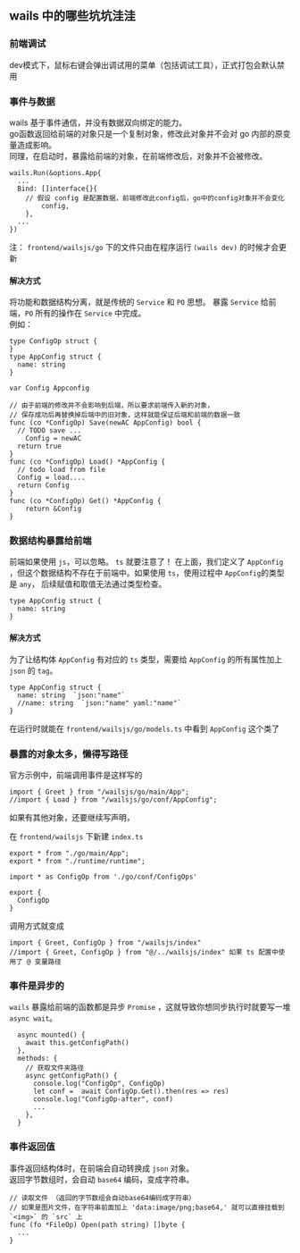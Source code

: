 ## wails 中的哪些坑坑洼洼

### 前端调试
dev模式下，鼠标右键会弹出调试用的菜单（包括调试工具），正式打包会默认禁用

### 事件与数据
wails 基于事件通信，并没有数据双向绑定的能力。  
go函数返回给前端的对象只是一个复制对象，修改此对象并不会对 go 内部的原变量造成影响。  
同理，在启动时，暴露给前端的对象，在前端修改后，对象并不会被修改。
```
wails.Run(&options.App{
  ...
  Bind: []interface{}{
    // 假设 config 是配置数据，前端修改此config后，go中的config对象并不会变化
		config,
	},
  ...
})
```
注： `frontend/wailsjs/go` 下的文件只由在程序运行 `(wails dev)` 的时候才会更新

#### 解决方式
将功能和数据结构分离，就是传统的 `Service` 和 `PO` 思想。
暴露 `Service` 给前端，`PO` 所有的操作在 `Service` 中完成。  
例如：
```
type ConfigOp struct {
}
type AppConfig struct {
  name: string
}

var Config Appconfig

// 由于前端的修改并不会影响到后端，所以要求前端传入新的对象，
// 保存成功后再替换掉后端中的旧对象，这样就能保证后端和前端的数据一致
func (co *ConfigOp) Save(newAC AppConfig) bool {
  // TODO save ...
	Config = newAC
  return true
}
func (co *ConfigOp) Load() *AppConfig {
  // todo load from file
  Config = load....
  return Config
}
func (co *ConfigOp) Get() *AppConfig {
	return &Config
}

```
### 数据结构暴露给前端
前端如果使用 `js`，可以忽略。 `ts` 就要注意了！
在上面，我们定义了 `AppConfig` ，但这个数据结构不存在于前端中。如果使用 `ts`，使用过程中 `AppConfig`的类型是 `any`， 后续赋值和取值无法通过类型检查。
```
type AppConfig struct {
  name: string
}
```
#### 解决方式
为了让结构体 `AppConfig` 有对应的 `ts` 类型，需要给 `AppConfig` 的所有属性加上 `json` 的 `tag`。
```
type AppConfig struct {
  name: string  `json:"name"`
  //name: string  `json:"name" yaml:"name"`
}
```
在运行时就能在 `frontend/wailsjs/go/models.ts` 中看到 `AppConfig` 这个类了

### 暴露的对象太多，懒得写路径
官方示例中，前端调用事件是这样写的
```
import { Greet } from "/wailsjs/go/main/App";
//import { Load } from "/wailsjs/go/conf/AppConfig";
```
如果有其他对象，还要继续写声明，

在 `frontend/wailsjs` 下新建 `index.ts`
```
export * from "./go/main/App";
export * from "./runtime/runtime";

import * as ConfigOp from './go/conf/ConfigOps'

export {
  ConfigOp
}
```
调用方式就变成
```
import { Greet, ConfigOp } from "/wailsjs/index"
//import { Greet, ConfigOp } from "@/../wailsjs/index" 如果 ts 配置中使用了 @ 变量路径
```

### 事件是异步的
`wails` 暴露给前端的函数都是异步 `Promise` ，这就导致你想同步执行时就要写一堆 `async wait`。
```
  async mounted() { 
    await this.getConfigPath()
  },
  methods: {
    // 获取文件夹路径
    async getConfigPath() {
      console.log("ConfigOp", ConfigOp)
      let conf =  await ConfigOp.Get().then(res => res)
      console.log("ConfigOp-after", conf)
      ...
    },
  }
```

### 事件返回值
事件返回结构体时，在前端会自动转换成 `json` 对象。  
返回字节数组时，会自动 `base64` 编码，变成字符串。
```
// 读取文件 （返回的字节数组会自动base64编码成字符串）
// 如果是图片文件，在字符串前面加上 'data:image/png;base64,' 就可以直接挂载到 `<img>` 的 `src` 上
func (fo *FileOp) Open(path string) []byte {
  ...
}
```


